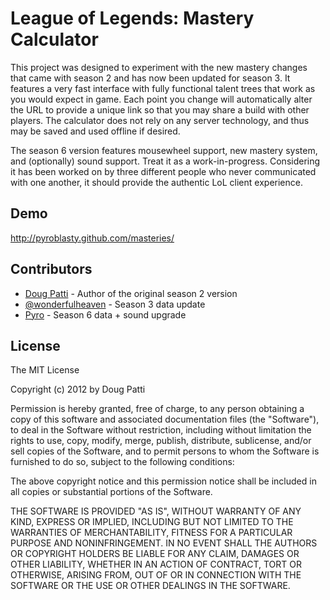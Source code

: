 League of Legends: Mastery Calculator
======================================

This project was designed to experiment with the new mastery changes that came
with season 2 and has now been updated for season 3. It features a very fast
interface with fully functional talent trees that work as you would expect in
game. Each point you change will automatically alter the URL to provide a unique
link so that you may share a build with other players. The calculator does not
rely on any server technology, and thus may be saved and used offline if
desired.

The season 6 version features mousewheel support, new mastery system, and 
(optionally) sound support. Treat it as a work-in-progress. Considering it has
been worked on by three different people who never communicated with one another,
it should provide the authentic LoL client experience.

Demo
----

<http://pyroblasty.github.com/masteries/>

Contributors
------------

* [Doug Patti](https://github.com/dpatti) - Author of the original season 2 version
* [@wonderfulheaven](https://twitter.com/wonderfulheaven) - Season 3 data update
* [Pyro](http://reddit.com/user/lukeatlook) - Season 6 data + sound upgrade

License
-------

The MIT License

Copyright (c) 2012 by Doug Patti

Permission is hereby granted, free of charge, to any person obtaining a copy
of this software and associated documentation files (the "Software"), to deal
in the Software without restriction, including without limitation the rights
to use, copy, modify, merge, publish, distribute, sublicense, and/or sell
copies of the Software, and to permit persons to whom the Software is
furnished to do so, subject to the following conditions:

The above copyright notice and this permission notice shall be included in
all copies or substantial portions of the Software.

THE SOFTWARE IS PROVIDED "AS IS", WITHOUT WARRANTY OF ANY KIND, EXPRESS OR
IMPLIED, INCLUDING BUT NOT LIMITED TO THE WARRANTIES OF MERCHANTABILITY,
FITNESS FOR A PARTICULAR PURPOSE AND NONINFRINGEMENT. IN NO EVENT SHALL THE
AUTHORS OR COPYRIGHT HOLDERS BE LIABLE FOR ANY CLAIM, DAMAGES OR OTHER
LIABILITY, WHETHER IN AN ACTION OF CONTRACT, TORT OR OTHERWISE, ARISING FROM,
OUT OF OR IN CONNECTION WITH THE SOFTWARE OR THE USE OR OTHER DEALINGS IN
THE SOFTWARE.
